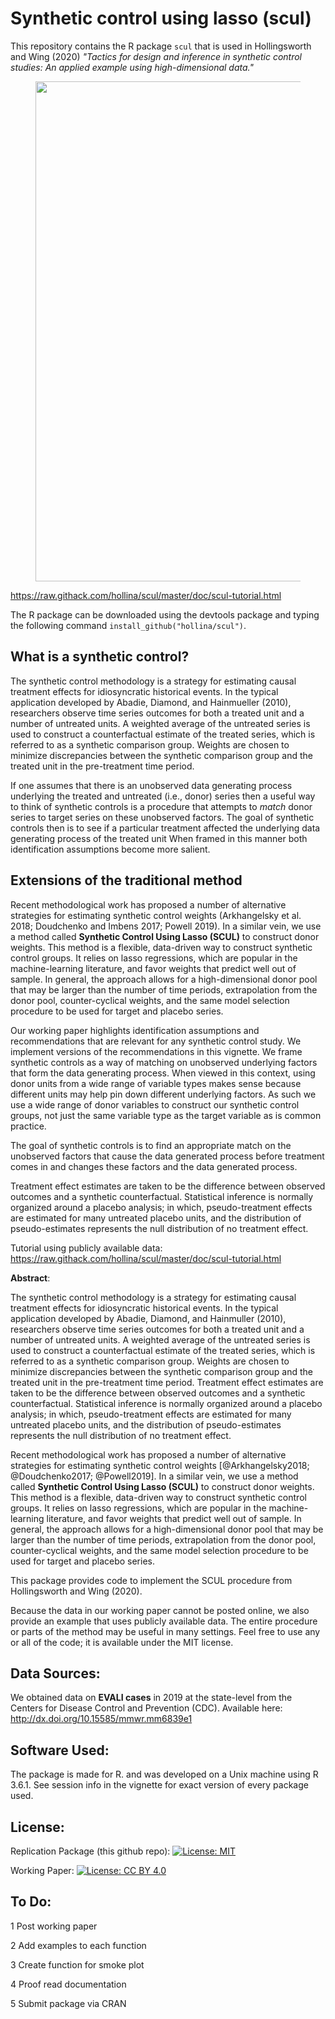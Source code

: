 # Synthetic control using lasso (scul)

This repository contains the R package `scul` that is used in Hollingsworth and Wing (2020) *"Tactics for design and inference in synthetic control studies: An applied example using high-dimensional data."*


<figure style="float:center;">
<img src="https://github.com/hollina/scul/blob/master/vignettes/vignette_output/ReadMeFigure.png"  width="800"  /> 
</figure>


https://raw.githack.com/hollina/scul/master/doc/scul-tutorial.html

The R package can be downloaded using the devtools package and typing the following command  `install_github("hollina/scul")`.


## What is a synthetic control?

The synthetic control methodology is a strategy for estimating causal treatment effects for idiosyncratic historical events. 
In the typical application developed by Abadie, Diamond, and Hainmueller (2010), researchers observe time series outcomes for both a treated unit and a number of untreated units. 
A weighted average of the untreated series is used to construct a counterfactual estimate of the treated series, which is referred to as a synthetic comparison group. 
Weights are chosen to minimize discrepancies between the synthetic comparison group and the treated unit in the pre-treatment time period. 

If one assumes that there is an unobserved data generating process underlying the treated and untreated (i.e., donor) series then a useful way to think of synthetic controls is a procedure that attempts to *match* donor series to target series on these unobserved factors. 
The goal of synthetic controls then is to see if a particular treatment affected the underlying data generating process of the treated unit
When framed in this manner both identification assumptions become more salient. 

## Extensions of the traditional method

Recent methodological work has proposed a number of alternative strategies for estimating synthetic control weights (Arkhangelsky et al. 2018; Doudchenko and Imbens 2017; Powell 2019). In a similar vein, we use a method called **Synthetic Control Using Lasso (SCUL)** to construct donor weights.
This method is a flexible, data-driven way to construct synthetic control groups. It relies on lasso regressions, which are popular in the machine-learning literature, and favor weights that predict well out of sample. In general, the approach allows for a high-dimensional donor pool that may be larger than the number of time periods, extrapolation from the donor pool, counter-cyclical weights, and the same model selection procedure to be used for target and placebo series.

Our working paper highlights identification assumptions and recommendations that are relevant for any synthetic control study. We implement versions of the recommendations in this vignette. We frame synthetic controls as a way of matching on unobserved underlying factors that form the data generating process. When viewed in this context, using donor units from a wide range of variable types makes sense because different units may help pin down different underlying factors. As such we use a wide range of donor variables to construct our synthetic control groups, not just the same variable type as the target variable as is common practice.


The goal of synthetic controls is to find an appropriate match on the unobserved factors that cause the data generated process before treatment comes in and changes these factors and the data generated process. 


Treatment effect estimates are taken to be the difference between observed outcomes and a synthetic counterfactual. 
Statistical inference is normally organized around a placebo analysis; in which, pseudo-treatment effects are estimated for many untreated placebo units, and the distribution of pseudo-estimates represents the null distribution of no treatment effect.


Tutorial using publicly available data: <https://raw.githack.com/hollina/scul/master/doc/scul-tutorial.html>

**Abstract**: 

The synthetic control methodology is a strategy for estimating causal treatment effects for idiosyncratic historical events.
In the typical application developed by Abadie, Diamond, and Hainmuller (2010), researchers observe time series outcomes for both a treated unit and a number of untreated units.
A weighted average of the untreated series is used to construct a counterfactual estimate of the treated series, which is referred to as a synthetic comparison group.
Weights are chosen to minimize discrepancies between the synthetic comparison group and the treated unit in the pre-treatment time period.
Treatment effect estimates are taken to be the difference between observed outcomes and a synthetic counterfactual.
Statistical inference is normally organized around a placebo analysis; in which, pseudo-treatment effects are estimated for many untreated placebo units, and the distribution of pseudo-estimates represents the null distribution of no treatment effect.


Recent methodological work has proposed a number of alternative strategies for estimating synthetic control weights  [@Arkhangelsky2018; @Doudchenko2017; @Powell2019].
In a similar vein, we use a method called **Synthetic Control Using Lasso (SCUL)** to construct donor weights.  
This method is a flexible, data-driven way to construct synthetic control groups.
It relies on lasso regressions, which are popular in the machine-learning literature, and favor weights that predict well out of sample.
In general, the approach allows for a high-dimensional donor pool that may be larger than the number of time periods, extrapolation from the donor pool, counter-cyclical weights, and the same model selection procedure to be used for target and placebo series. 

This package provides code to implement the SCUL procedure from Hollingsworth and Wing (2020). 

Because the data in our working paper cannot be posted online, we also provide an example that uses publicly available data.
The entire procedure or parts of the method may be useful in many settings.
Feel free to use any or all of the code; it is available under the MIT license.



## Data Sources:

We obtained data on **EVALI cases** in 2019 at the state-level from the Centers for Disease Control and Prevention (CDC). Available here: <http://dx.doi.org/10.15585/mmwr.mm6839e1>


## Software Used:
The package is made for R. and was developed on a Unix machine using R 3.6.1. See session info in the vignette for exact version of every package used. 

## License:
Replication Package (this github repo): [![License: MIT](https://img.shields.io/badge/License-MIT-yellow.svg)](https://opensource.org/licenses/MIT)

Working Paper: [![License: CC BY 4.0](https://img.shields.io/badge/License-CC%20BY%204.0-lightgrey.svg)](https://creativecommons.org/licenses/by/4.0/)


## To Do: 

1 Post working paper 

2 Add examples to each function

3 Create function for smoke plot

4 Proof read documentation

5 Submit package via CRAN